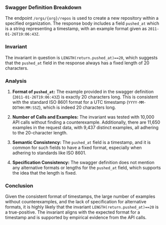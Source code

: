 ### Swagger Definition Breakdown
The endpoint `/orgs/{org}/repos` is used to create a new repository within a specified organization. The response body includes a field `pushed_at` which is a string representing a timestamp, with an example format given as `2011-01-26T19:06:43Z`.

### Invariant
The invariant in question is `LENGTH(return.pushed_at)==20`, which suggests that the `pushed_at` field in the response always has a fixed length of 20 characters.

### Analysis
1. **Format of `pushed_at`:** The example provided in the swagger definition (`2011-01-26T19:06:43Z`) is exactly 20 characters long. This is consistent with the standard ISO 8601 format for a UTC timestamp (`YYYY-MM-DDTHH:MM:SSZ`), which is indeed 20 characters long.

2. **Number of Calls and Examples:** The invariant was tested with 10,000 API calls without finding a counterexample. Additionally, there are 11,650 examples in the request data, with 9,437 distinct examples, all adhering to the 20-character length.

3. **Semantic Consistency:** The `pushed_at` field is a timestamp, and it is common for such fields to have a fixed format, especially when adhering to standards like ISO 8601.

4. **Specification Consistency:** The swagger definition does not mention any alternative formats or lengths for the `pushed_at` field, which supports the idea that the length is fixed.

### Conclusion
Given the consistent format of timestamps, the large number of examples without counterexamples, and the lack of specification for alternative formats, it is highly likely that the invariant `LENGTH(return.pushed_at)==20` is a true-positive. The invariant aligns with the expected format for a timestamp and is supported by empirical evidence from the API calls.
